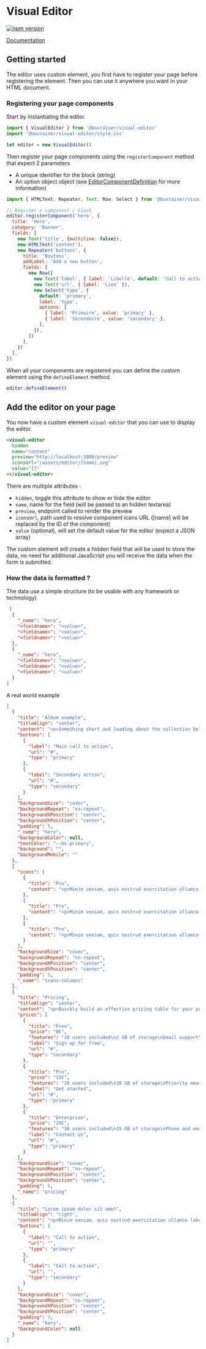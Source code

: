 # Visual Editor

[![npm version](https://badge.fury.io/js/@boxraiser%2Fvisual-editor.svg)](https://badge.fury.io/js/@boxraiser%2Fvisual-editor)

[Documentation](http://boxraiser.github.io/visual-editor/)

## Getting started

The editor uses custom element, you first have to register your page before registering the element. Then you can use it anywhere you want in your HTML document.

### Registering your page components

Start by instantiating the editor.

```js
import { VisualEditor } from '@boxraiser/visual-editor'
import '@boxraiser/visual-editor/style.css'

let editor = new VisualEditor()
```

Then register your page components using the `registerComponent` method that expect 2 parameters

- A unique identifier for the block (string)
- An option object object (see [EditorComponentDefinition](https://github.com/Grafikart/VisualEditor/blob/master/src/types.ts#L24) for more information)

```js
import { HTMLText, Repeater, Text, Row, Select } from '@boxraiser/visual-editor'

// Register a component / block
editor.registerComponent('hero', {
  title: 'Hero',
  category: 'Banner',
  fields: [
    new Text('title', {multiline: false}),
    new HTMLText('content'),
    new Repeater('buttons', {
      title: 'Boutons',
      addLabel: 'Add a new button',
      fields: [
        new Row([
          new Text('label', { label: 'Libellé', default: 'Call to action' }),
          new Text('url', { label: 'Lien' }),
          new Select('type', {
            default: 'primary',
            label: 'type',
            options: [
              { label: 'Primaire', value: 'primary' },
              { label: 'Secondaire', value: 'secondary' },
            ],
          }),
        ])
      ],
    })
  ],
})
```

When all your components are registered you can define the custom element using the `defineElement` method.

```js
editor.defineElement()
```

## Add the editor on your page

You now have a custom element `visual-editor` that you can use to display the editor.

```html
<visual-editor
  hidden
  name="content"
  preview="http://localhost:3000/preview"
  iconsUrl="/assets/editor/[name].svg"
  value="[]"
></visual-editor>
```

There are multiple attributes :

- `hidden`, toggle this attribute to show or hide the editor
- `name`, name for the field (will be passed to an hidden textarea)
- `preview`, endpoint called to render the preview
- `iconsUrl`, path used to resolve component icons URL ([name] will be replaced by the ID of the component)
- `value` (optional), will set the default value for the editor (expect a JSON array)

The custom element will create a hidden field that will be used to store the data, no need for additional JavaScript you will receive the data when the form is submitted.

### How the data is formatted ?

The data use a simple structure (to be usable with any framework or technology)

```json
 [
  {
    "_name": "hero",
    "<fieldname>": "<value>",
    "<fieldname>": "<value>",
    "<fieldname>": "<value>"
  },
  {
    "_name": "hero",
    "<fieldname>": "<value>",
    "<fieldname>": "<value>",
    "<fieldname>": "<value>"
  }
]
```

A real world example

```json
[
  {
    "title": "Album example",
    "titleAlign": "center",
    "content": "<p>Something short and leading about the collection below—its contents, the creator, etc. Make it short and sweet, but not too short so folks don't simply skip over it entirely.</p>",
    "buttons": [
      {
        "label": "Main call to action",
        "url": "#",
        "type": "primary"
      },
      {
        "label": "Secondary action",
        "url": "#",
        "type": "secondary"
      }
    ],
    "backgroundSize": "cover",
    "backgroundRepeat": "no-repeat",
    "backgroundXPosition": "center",
    "backgroundYPosition": "center",
    "padding": 5,
    "_name": "hero",
    "backgroundColor": null,
    "textColor": "--bs-primary",
    "background": "",
    "backgroundMobile": ""
  },
  {
    "icons": [
      {
        "title": "Pro",
        "content": "<p>Minim veniam, quis nostrud exercitation ullamco laboris nisi ut aliquip ex ea commodo consequat. Lorem ipsum dolor sit amet.</p>"
      },
      {
        "title": "Pro",
        "content": "<p>Minim veniam, quis nostrud exercitation ullamco laboris nisi ut aliquip ex ea commodo consequat. Lorem ipsum dolor sit amet.</p>"
      },
      {
        "title": "Pro",
        "content": "<p>Minim veniam, quis nostrud exercitation ullamco laboris nisi ut aliquip ex ea commodo consequat. Lorem ipsum dolor sit amet.</p>"
      }
    ],
    "backgroundSize": "cover",
    "backgroundRepeat": "no-repeat",
    "backgroundXPosition": "center",
    "backgroundYPosition": "center",
    "padding": 5,
    "_name": "icons-columns"
  },
  {
    "title": "Pricing",
    "titleAlign": "center",
    "content": "<p>Quickly build an effective pricing table for your potential customers with this Bootstrap example. It’s built with default Bootstrap components and utilities with little customization.</p>",
    "prices": [
      {
        "title": "Free",
        "price": "0€",
        "features": "10 users included\n2 GB of storage\nEmail support\nHelp center access",
        "label": "Sign up for free",
        "url": "#",
        "type": "secondary"
      },
      {
        "title": "Pro",
        "price": "15€",
        "features": "20 users included\n10 GB of storage\nPriority email support\nHelp center access",
        "label": "Get started",
        "url": "#",
        "type": "primary"
      },
      {
        "title": "Enterprise",
        "price": "29€",
        "features": "30 users included\n15 GB of storage\nPhone and email support\nHelp center access",
        "label": "Contact us",
        "url": "#",
        "type": "primary"
      }
    ],
    "backgroundSize": "cover",
    "backgroundRepeat": "no-repeat",
    "backgroundXPosition": "center",
    "backgroundYPosition": "center",
    "padding": 5,
    "_name": "pricing"
  },
  {
    "title": "Lorem ipsum dolor sit amet",
    "titleAlign": "right",
    "content": "<p>Minim veniam, quis nostrud exercitation ullamco laboris nisi ut aliquip ex ea commodo consequat. Lorem ipsum dolor sit amet.</p>",
    "buttons": [
      {
        "label": "Call to action",
        "url": "",
        "type": "primary"
      },
      {
        "label": "Call to action",
        "url": "",
        "type": "secondary"
      }
    ],
    "backgroundSize": "cover",
    "backgroundRepeat": "no-repeat",
    "backgroundXPosition": "center",
    "backgroundYPosition": "center",
    "padding": 3,
    "_name": "hero",
    "backgroundColor": null
  }
]
```
